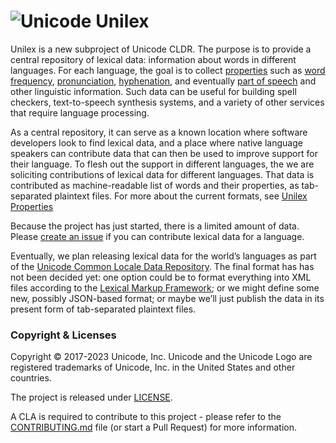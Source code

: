 # ![Unicode](http://www.unicode.org/webscripts/logo60s2.gif) Unilex

Unilex is a new subproject of Unicode CLDR.
The purpose is to provide a central repository of lexical data: information about words in different languages.
For each language, the goal is to collect [properties](PROPERTIES.md) such as
[word frequency](PROPERTIES.md#word-frequency),
[pronunciation](PROPERTIES.md#pronunciation),
[hyphenation](PROPERTIES.md#hyphenation), and eventually [part of
speech](PROPERTIES.md#part-of-speech) and other linguistic
information. Such data can be useful for building spell checkers, text-to-speech synthesis systems,
and a variety of other services that require language processing.

As a central repository, it can serve as a known location where software developers look to find lexical data, and a place where native language speakers can contribute data that can then be used to improve support for their language.
To flesh out the support in different languages, the we are soliciting contributions of lexical data for different languages.
That data is contributed as machine-readable list of words and their properties, as tab-separated plaintext files. For more about the current formats, see [Unilex Properties](https://github.com/unicode-org/unilex/blob/master/PROPERTIES.md)

Because the project has just started, there is a limited amount of data.
Please
[create an issue](https://github.com/unicode-org/unilex/issues) if you
can contribute lexical data for a language.

Eventually, we plan releasing lexical data for the world’s languages
as part of the
[Unicode Common Locale Data Repository](http://cldr.unicode.org/).
 The final format has has not been decided yet: one option could be to
format everything into XML files according to the [Lexical Markup
Framework](http://www.lexicalmarkupframework.org/); or we might define
some new, possibly JSON-based format; or maybe we’ll just publish the
data in its present form of tab-separated plaintext files.

### Copyright & Licenses

Copyright © 2017-2023 Unicode, Inc. Unicode and the Unicode Logo are registered trademarks of Unicode, Inc. in the United States and other countries.

The project is released under [LICENSE](./LICENSE).

A CLA is required to contribute to this project - please refer to the [CONTRIBUTING.md](https://github.com/unicode-org/.github/blob/main/.github/CONTRIBUTING.md) file (or start a Pull Request) for more information.
